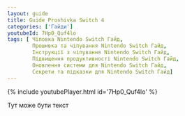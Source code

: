 ```yaml
---
layout: guide
title: Guide Proshivka Switch 4
categories: ['Гайди']
youtubeId: 7Hp0_Quf4lo
tags: [ Чіповка Nintendo Switch Гайд,
        Прошивка та чіпування Nintendo Switch Гайд,
        Інструкції з чіпування Nintendo Switch Гайд,
        Підвищення продуктивності Nintendo Switch Гайд,
        Оновлення системи для Nintendo Switch Гайд,
        Секрети та підказки для Nintendo Switch Гайд]
---
```

{% include youtubePlayer.html id='7Hp0_Quf4lo' %}

Тут може бути текст